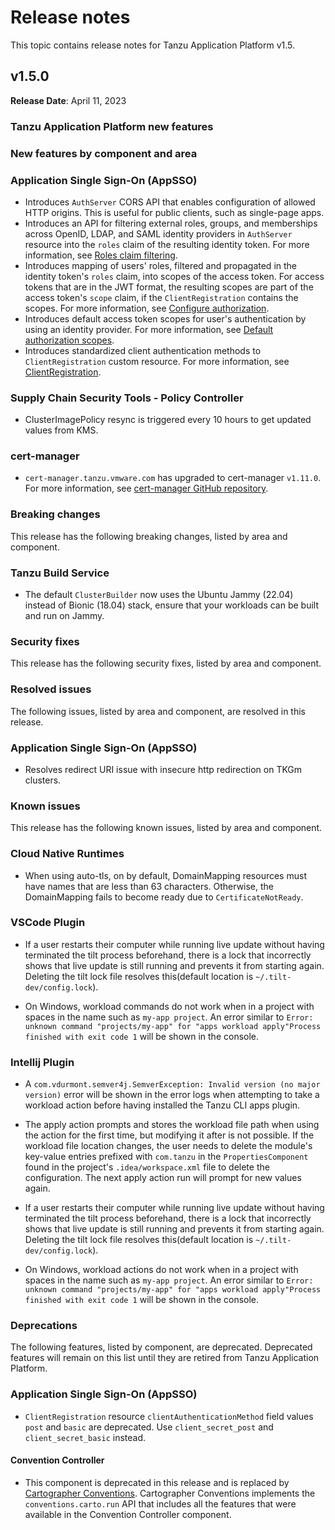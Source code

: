 # Release notes

This topic contains release notes for Tanzu Application Platform v1.5.

## <a id='1-5-0'></a> v1.5.0

**Release Date**: April 11, 2023

### <a id="1-5-0-tap-new-features"></a> Tanzu Application Platform new features

### <a id='1-5-0-new-component-features'></a> New features by component and area

### <a id='1-5-0-appsso-new-features'></a> Application Single Sign-On (AppSSO)

- Introduces `AuthServer` CORS API that enables configuration of allowed HTTP origins.
  This is useful for public clients, such as single-page apps.
- Introduces an API for filtering external roles, groups, and memberships across OpenID, LDAP, and SAML identity providers
  in `AuthServer` resource into the `roles` claim of the resulting identity
  token. For more information, see [Roles claim filtering](app-sso/service-operators/identity-providers.hbs.md#roles-filters).
- Introduces mapping of users' roles, filtered and propagated in the identity
  token's `roles` claim, into scopes of the access token. For access tokens that are in the JWT format, the resulting
  scopes are part of the access token's `scope` claim, if the `ClientRegistration` contains the
  scopes. For more information, see [Configure authorization](app-sso/service-operators/configure-authorization.hbs.md).
- Introduces default access token scopes for user's authentication by using an identity
  provider. For more information, see [Default authorization scopes](app-sso/service-operators/configure-authorization.hbs.md#default-scopes).
- Introduces standardized client authentication methods to `ClientRegistration` custom resource.
  For more information, see [ClientRegistration](app-sso/crds/clientregistration.hbs.md).

### <a id='1-5-0-scst-policy-new-features'></a> Supply Chain Security Tools - Policy Controller

- ClusterImagePolicy resync is triggered every 10 hours to get updated values from KMS.

### <a id='1-5-0-cert-manager-ncf'></a> cert-manager

- `cert-manager.tanzu.vmware.com` has upgraded to cert-manager `v1.11.0`. 
For more information, see [cert-manager GitHub repository](https://github.com/cert-manager/cert-manager/releases/tag/v1.11.0).

### <a id='1-5-0-breaking-changes'></a> Breaking changes

This release has the following breaking changes, listed by area and component.

### <a id='1-5-0-tbs-bc'></a> Tanzu Build Service

- The default `ClusterBuilder` now uses the Ubuntu Jammy (22.04) instead of Bionic (18.04) stack,
ensure that your workloads can be built and run on Jammy.

### <a id='1-5-0-security-fixes'></a> Security fixes

This release has the following security fixes, listed by area and component.

### <a id='1-5-0-resolved-issues'></a> Resolved issues

The following issues, listed by area and component, are resolved in this release.

### <a id='1-5-0-appsso-resolved-issues'></a> Application Single Sign-On (AppSSO)

- Resolves redirect URI issue with insecure http redirection on TKGm clusters.

### <a id='1-5-0-known-issues'></a> Known issues

This release has the following known issues, listed by area and component.

### <a id='1-5-0-cnrs-ki'></a> Cloud Native Runtimes

- When using auto-tls, on by default, DomainMapping resources must have names that are less than 63 characters. Otherwise, the DomainMapping fails to become ready due to `CertificateNotReady`.

### <a id='1-5-0-vscode-plugin-ki'></a> VSCode Plugin

- If a user restarts their computer while running live update without having terminated the tilt process beforehand, there is a lock that incorrectly shows that live update is still running and prevents it from starting again. Deleting the tilt lock file resolves this(default location is `~/.tilt-dev/config.lock`).

- On Windows, workload commands do not work when in a project with spaces in the name such as `my-app project`. An error similar to `Error: unknown command "projects/my-app" for "apps workload apply"Process finished with exit code 1` will be shown in the console.

### <a id='1-5-0-intellij-plugin-ki'></a> Intellij Plugin

- A `com.vdurmont.semver4j.SemverException: Invalid version (no major version)` error will be shown in the error logs when attempting to take a workload action before having installed the Tanzu CLI apps plugin.

- The apply action prompts and stores the workload file path when using the action for the first time, but modifying it after is not possible. If the workload file location changes, the user needs to delete the module's key-value entries prefixed with `com.tanzu` in the `PropertiesComponent` found in the project's `.idea/workspace.xml` file to delete the configuration. The next apply action run will prompt for new values again.

- If a user restarts their computer while running live update without having terminated the tilt process beforehand, there is a lock that incorrectly shows that live update is still running and prevents it from starting again. Deleting the tilt lock file resolves this(default location is `~/.tilt-dev/config.lock`).

- On Windows, workload actions do not work when in a project with spaces in the name such as `my-app project`. An error similar to `Error: unknown command "projects/my-app" for "apps workload apply"Process finished with exit code 1` will be shown in the console.

### <a id='1-5-0-deprecations'></a> Deprecations

The following features, listed by component, are deprecated.
Deprecated features will remain on this list until they are retired from Tanzu Application Platform.

### <a id='1-5-0-appsso-deprecations'></a> Application Single Sign-On (AppSSO)

- `ClientRegistration` resource `clientAuthenticationMethod` field values `post` and `basic` are deprecated. 
Use `client_secret_post` and `client_secret_basic` instead.

#### <a id='1-5-0-convention-controller-dp'></a> Convention Controller

- This component is deprecated in this release and is replaced by [Cartographer Conventions](https://github.com/vmware-tanzu/cartographer-conventions). Cartographer Conventions implements the `conventions.carto.run` API that includes all the features that were available in the Convention Controller component.
